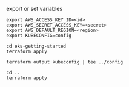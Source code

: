 
export or set variables

```
export AWS_ACCESS_KEY_ID=<id>
export AWS_SECRET_ACCESS_KEY=<secret>
export AWS_DEFAULT_REGION=<region>
export KUBECONFIG=config
```

```
cd eks-getting-started
terraform apply

terraform output kubeconfig | tee ../config
```


```
cd ..
terraform apply
```
